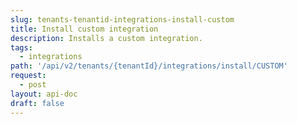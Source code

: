 ```yaml
---
slug: tenants-tenantid-integrations-install-custom
title: Install custom integration
description: Installs a custom integration.
tags:
  - integrations
path: '/api/v2/tenants/{tenantId}/integrations/install/CUSTOM'
request:
  - post
layout: api-doc
draft: false
---
```

